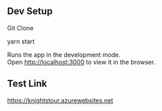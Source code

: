 ## Dev Setup

Git Clone

yarn start

Runs the app in the development mode.<br />
Open [http://localhost:3000](http://localhost:3000) to view it in the browser.


## Test Link
https://knightstour.azurewebsites.net
